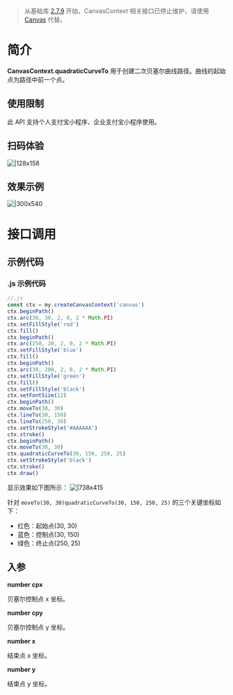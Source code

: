 > 从基础库 [2.7.9](https://opendocs.alipay.com/mini/framework/lib-upgrade-v2) 开始，CanvasContext 相关接口已停止维护，请使用 [Canvas](https://opendocs.alipay.com/mini/01vzqv) 代替。


# 简介
**CanvasContext.quadraticCurveTo** 用于创建二次贝塞尔曲线路径。曲线的起始点为路径中前一个点。

## 使用限制
此 API 支持个人支付宝小程序、企业支付宝小程序使用。

## 扫码体验
![|128x158](https://cdn.nlark.com/yuque/0/2021/png/179989/1624934060809-f00961be-d4ef-4dca-955f-fbf60dac6e85.png#align=left&display=inline&height=158&margin=%5Bobject%20Object%5D&name=1.png&originHeight=158&originWidth=128&size=17896&status=done&style=stroke&width=128)

## 效果示例
![|300x540](https://cdn.nlark.com/yuque/0/2021/gif/179989/1624934069686-e1bd8c4d-1743-4adb-9ca8-86a112af2c51.gif#align=left&display=inline&height=540&margin=%5Bobject%20Object%5D&name=2.gif&originHeight=540&originWidth=300&size=1429075&status=done&style=none&width=300)

# 接口调用

## 示例代码

### .js 示例代码
```javascript
//.js
const ctx = my.createCanvasContext('canvas')
ctx.beginPath()
ctx.arc(30, 30, 2, 0, 2 * Math.PI)
ctx.setFillStyle('red')
ctx.fill()
ctx.beginPath()
ctx.arc(250, 20, 2, 0, 2 * Math.PI)
ctx.setFillStyle('blue')
ctx.fill()
ctx.beginPath()
ctx.arc(30, 200, 2, 0, 2 * Math.PI)
ctx.setFillStyle('green')
ctx.fill()
ctx.setFillStyle('black')
ctx.setFontSize(12)
ctx.beginPath()
ctx.moveTo(30, 30)
ctx.lineTo(30, 150)
ctx.lineTo(250, 30)
ctx.setStrokeStyle('#AAAAAA')
ctx.stroke()
ctx.beginPath()
ctx.moveTo(30, 30)
ctx.quadraticCurveTo(30, 150, 250, 25)
ctx.setStrokeStyle('black')
ctx.stroke()
ctx.draw()
```

显示效果如下图所示：
![|738x415](https://cdn.nlark.com/yuque/0/2021/png/179989/1624934044536-f9bf0ffa-5790-4988-a407-9d2f75eddb85.png#align=left&display=inline&height=720&margin=%5Bobject%20Object%5D&name=3.png&originHeight=720&originWidth=1280&size=29856&status=done&style=none&width=1280)

针对 `moveTo(30, 30)quadraticCurveTo(30, 150, 250, 25)` 的三个关键坐标如下：

- 红色：起始点(30, 30)
- 蓝色：控制点(30, 150)
- 绿色：终止点(250, 25)

## 入参
**number cpx**

贝塞尔控制点 x 坐标。

**number cpy**

贝塞尔控制点 y 坐标。

**number x**

结束点 x 坐标。

**number y**

结束点 y 坐标。
